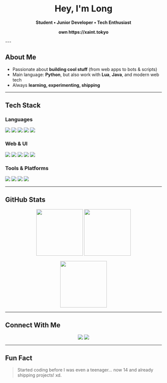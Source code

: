 <h1 align="center">Hey, I'm Long</h1>
<p align="center">
  <b>Student • Junior Developer • Tech Enthusiast</b>
</p>
<p align="center">
  <b>own https://xaint.tokyo</b>
</p>
---

## About Me

- Passionate about **building cool stuff** (from web apps to bots & scripts)  
- Main language: **Python**, but also work with **Lua**, **Java**, and modern web tech  
- Always **learning, experimenting, shipping**  
---

## Tech Stack


### Languages
<p>
  <img src="https://img.shields.io/badge/Python-3776AB?logo=python&logoColor=white" />
  <img src="https://img.shields.io/badge/Lua-2C2D72?logo=lua&logoColor=white" />
  <img src="https://img.shields.io/badge/Java-007396?logo=java&logoColor=white" />
  <img src="https://img.shields.io/badge/TypeScript-3178C6?logo=typescript&logoColor=white" />
  <img src="https://img.shields.io/badge/JavaScript-F7DF1E?logo=javascript&logoColor=black" />
</p>

### Web & UI
<p>
  <img src="https://img.shields.io/badge/Next.js-000000?logo=nextdotjs&logoColor=white" />
  <img src="https://img.shields.io/badge/React-20232A?logo=react&logoColor=61DAFB" />
  <img src="https://img.shields.io/badge/HTML-E34F26?logo=html5&logoColor=white" />
  <img src="https://img.shields.io/badge/CSS-1572B6?logo=css3&logoColor=white" />
  <img src="https://img.shields.io/badge/TailwindCSS-06B6D4?logo=tailwindcss&logoColor=white" />
</p>

### Tools & Platforms
<p>
  <img src="https://img.shields.io/badge/Git-F05032?logo=git&logoColor=white" />
  <img src="https://img.shields.io/badge/GitHub-181717?logo=github&logoColor=white" />
  <img src="https://img.shields.io/badge/Docker-2496ED?logo=docker&logoColor=white" />
  <img src="https://img.shields.io/badge/VS%20Code-007ACC?logo=visualstudiocode&logoColor=white" />
</p>


---

## GitHub Stats

<p align="center">
  <img src="https://github-readme-stats.vercel.app/api?username=long191910&show_icons=true&theme=tokyonight" height="150" />
  <img src="https://github-readme-streak-stats.herokuapp.com/?user=long191910&theme=tokyonight" height="150" />
</p>

<p align="center">
  <img src="https://github-readme-stats.vercel.app/api/top-langs/?username=long191910&layout=compact&theme=tokyonight" height="150" />
</p>

---

## Connect With Me

<p align="center">
  <a href="https://soundcloud.com/czic"><img src="https://img.shields.io/badge/SoundCloud-FF5500?logo=soundcloud&logoColor=white" /></a>
  <a href="https://t.me/unixslat"><img src="https://img.shields.io/badge/Telegram-26A5E4?logo=telegram&logoColor=white" /></a>
</p>

---

## Fun Fact

> Started coding before I was even a teenager… now 14 and already shipping projects! xd.
